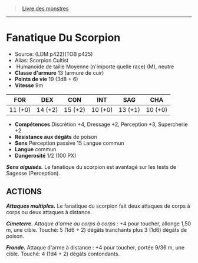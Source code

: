 ﻿> [Livre des monstres](tome_of_beasts.md)

---

# Fanatique Du Scorpion

- Source: (LDM p422)(TOB p425)
- Alias: Scorpion Cultist
-  Humanoïde de taille Moyenne (n'importe quelle race) (M), neutre
- **Classe d'armure** 13 (armure de cuir)
- **Points de vie** 19 (3d8 + 6)
- **Vitesse** 9m

|FOR|DEX|CON|INT|SAG|CHA|
|---|---|---|---|---|---|
|11 (+0)|14 (+2)|15 (+2)|10 (+0)|13 (+1)|10 (+0)|

- **Compétences** Discrétion +4, Dressage +2, Perception +3, Supercherie +2
- **Résistance aux dégâts** de poison
- **Sens** Perception passive 15 Langue commun
- **Langue** commun
- **Dangerosité** 1/2 (100 PX)

**_Sens aiguisés._** Le fanatique du scorpion est avantagé sur les tests de Sagesse (Perception).

## ACTIONS

**_Attaques multiples._** Le fanatique du scorpion fait deux attaques de corps à corps ou deux attaques à distance.

**_Cimeterre._** _Attaque d'arme au corps à corps :_ +4 pour toucher, allonge 1,50 m, une cible. Touché: 5 (1d6 + 2) dégâts tranchants plus 3 (1d6) dégâts de poison.

**_Fronde._** Attaque d'arme à distance : +4 pour toucher, portée 9/36 m, une cible. Touché: 4 (1d4 + 2) dégâts contondants.

